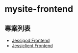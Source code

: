 # mysite-frontend

## 專案列表

* [Jessigod Frontend](./src/apps/jessiclient-frontend/README.md)
* [Jessiclient Frontend](./src/apps/jessiclient-frontend/README.md)
